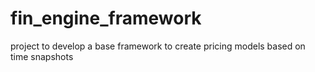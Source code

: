 # fin_engine_framework
project to develop a base framework to create pricing models based on time snapshots
